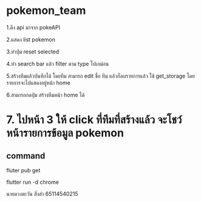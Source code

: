 # pokemon_team

1.ดึง api  มาจาก pokeAPI

2.แสดง list pokemon 

3.ทำปุ่ม reset selected 

4.ทำ search bar แล้ว filter ตาม type โปเกม่อน 

5.สร้างทีมแล้วบันทึกได้ โดยทีม สามารถ edit ชื่อ ทีม แล้วก็ลบรายการแล้ว  ใช้ get_storage โดยรายการจะไปแสดงอยู่หน้า home

6.สามารถกดปุ่ม สร้างทีมหน้า home ได้

# 7. ไปหน้า 3 ให้ click ที่ทีมที่สร้างแล้ว จะโชว์หน้ารายการข้อมูล pokemon 

   
## command

fluter pub get

flutter run -d chrome


นายดวงตะวัน สิ่งส่า 65114540215

